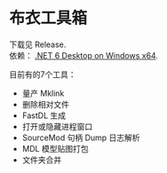 # 布衣工具箱

下载见 Release.   
依赖： [.NET 6 Desktop on Windows x64](https://dotnet.microsoft.com/zh-cn/download/dotnet/6.0).   

目前有的7个工具：  
- 量产 Mklink
- 删除相对文件
- FastDL 生成
- 打开或隐藏进程窗口
- SourceMod 句柄 Dump 日志解析
- MDL 模型贴图打包
- 文件夹合并